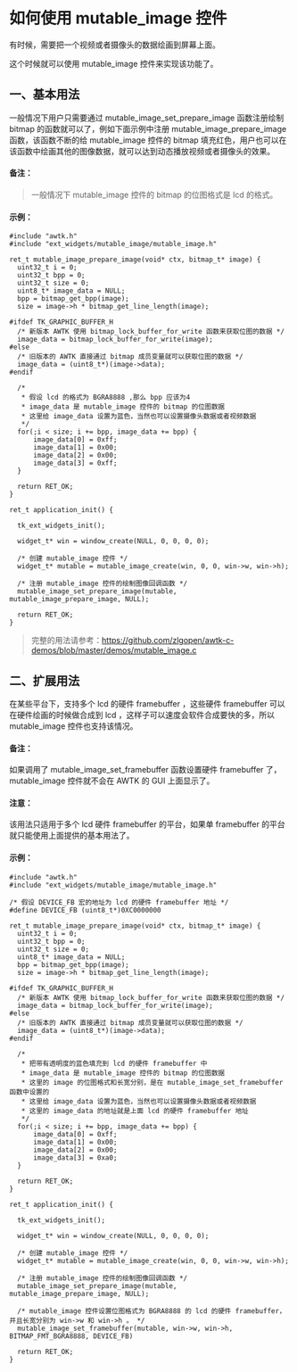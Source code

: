 # 如何使用 mutable\_image 控件

有时候，需要把一个视频或者摄像头的数据绘画到屏幕上面。

这个时候就可以使用 mutable\_image 控件来实现该功能了。

 
## 一、基本用法

一般情况下用户只需要通过 mutable\_image\_set\_prepare\_image 函数注册绘制 bitmap 的函数就可以了，例如下面示例中注册 mutable\_image\_prepare\_image 函数，该函数不断的给 mutable\_image 控件的 bitmap 填充红色，用户也可以在该函数中绘画其他的图像数据，就可以达到动态播放视频或者摄像头的效果。

#### 备注：

> 一般情况下 mutable\_image 控件的 bitmap 的位图格式是 lcd 的格式。

#### 示例：

```
#include "awtk.h"
#include "ext_widgets/mutable_image/mutable_image.h"

ret_t mutable_image_prepare_image(void* ctx, bitmap_t* image) {
  uint32_t i = 0;
  uint32_t bpp = 0;
  uint32_t size = 0;
  uint8_t* image_data = NULL;
  bpp = bitmap_get_bpp(image);
  size = image->h * bitmap_get_line_length(image);
  
#ifdef TK_GRAPHIC_BUFFER_H
  /* 新版本 AWTK 使用 bitmap_lock_buffer_for_write 函数来获取位图的数据 */
  image_data = bitmap_lock_buffer_for_write(image);
#else
  /* 旧版本的 AWTK 直接通过 bitmap 成员变量就可以获取位图的数据 */
  image_data = (uint8_t*)(image->data);
#endif

  /* 
   * 假设 lcd 的格式为 BGRA8888 ,那么 bpp 应该为4 
   * image_data 是 mutable_image 控件的 bitmap 的位图数据
   * 这里给 image_data 设置为蓝色，当然也可以设置摄像头数据或者视频数据
   */
  for(;i < size; i += bpp, image_data += bpp) {
      image_data[0] = 0xff;
      image_data[1] = 0x00;
      image_data[2] = 0x00;
      image_data[3] = 0xff;
  }
  
  return RET_OK;
}

ret_t application_init() {

  tk_ext_widgets_init();

  widget_t* win = window_create(NULL, 0, 0, 0, 0);
  
  /* 创建 mutable_image 控件 */
  widget_t* mutable = mutable_image_create(win, 0, 0, win->w, win->h);
  
  /* 注册 mutable_image 控件的绘制图像回调函数 */
  mutable_image_set_prepare_image(mutable, mutable_image_prepare_image, NULL);

  return RET_OK;
}
```

> 完整的用法请参考：https://github.com/zlgopen/awtk-c-demos/blob/master/demos/mutable_image.c


## 二、扩展用法

在某些平台下，支持多个 lcd 的硬件 framebuffer ，这些硬件 framebuffer 可以在硬件绘画的时候做合成到 lcd ，这样子可以速度会软件合成要快的多，所以 mutable\_image 控件也支持该情况。

#### 备注：

如果调用了 mutable\_image\_set\_framebuffer 函数设置硬件 framebuffer 了， mutable\_image 控件就不会在 AWTK 的 GUI 上面显示了。

#### 注意：

该用法只适用于多个 lcd 硬件 framebuffer 的平台，如果单 framebuffer 的平台就只能使用上面提供的基本用法了。

#### 示例：

```
#include "awtk.h"
#include "ext_widgets/mutable_image/mutable_image.h"

/* 假设 DEVICE_FB 宏的地址为 lcd 的硬件 framebuffer 地址 */
#define DEVICE_FB (uint8_t*)0XC0000000

ret_t mutable_image_prepare_image(void* ctx, bitmap_t* image) {
  uint32_t i = 0;
  uint32_t bpp = 0;
  uint32_t size = 0;
  uint8_t* image_data = NULL;
  bpp = bitmap_get_bpp(image);
  size = image->h * bitmap_get_line_length(image);
  
#ifdef TK_GRAPHIC_BUFFER_H
  /* 新版本 AWTK 使用 bitmap_lock_buffer_for_write 函数来获取位图的数据 */
  image_data = bitmap_lock_buffer_for_write(image);
#else
  /* 旧版本的 AWTK 直接通过 bitmap 成员变量就可以获取位图的数据 */
  image_data = (uint8_t*)(image->data);
#endif

  /* 
   * 把带有透明度的蓝色填充到 lcd 的硬件 framebuffer 中
   * image_data 是 mutable_image 控件的 bitmap 的位图数据
   * 这里的 image 的位图格式和长宽分别，是在 mutable_image_set_framebuffer 函数中设置的
   * 这里给 image_data 设置为蓝色，当然也可以设置摄像头数据或者视频数据
   * 这里的 image_data 的地址就是上面 lcd 的硬件 framebuffer 地址
   */
  for(;i < size; i += bpp, image_data += bpp) {
      image_data[0] = 0xff;
      image_data[1] = 0x00;
      image_data[2] = 0x00;
      image_data[3] = 0xa0;
  }
  
  return RET_OK;
}

ret_t application_init() {

  tk_ext_widgets_init();

  widget_t* win = window_create(NULL, 0, 0, 0, 0);
  
  /* 创建 mutable_image 控件 */
  widget_t* mutable = mutable_image_create(win, 0, 0, win->w, win->h);
  
  /* 注册 mutable_image 控件的绘制图像回调函数 */
  mutable_image_set_prepare_image(mutable, mutable_image_prepare_image, NULL);
  
  /* mutable_image 控件设置位图格式为 BGRA8888 的 lcd 的硬件 framebuffer，并且长宽分别为 win->w 和 win->h 。 */
  mutable_image_set_framebuffer(mutable, win->w, win->h, BITMAP_FMT_BGRA8888, DEVICE_FB)
  
  return RET_OK;
}
```

